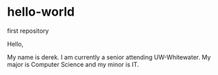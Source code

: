# hello-world
first repository

Hello,

My name is derek. I am currently a senior attending UW-Whitewater. My major is Computer Science and my minor is IT.
